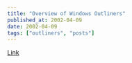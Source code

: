 ```yaml
---
title: "Overview of Windows Outliners"
published_at: 2002-04-09
date: 2002-04-09
tags: ["outliners", "posts"]
---
```

[Link](http://john.redmood.com/organizers.html)
